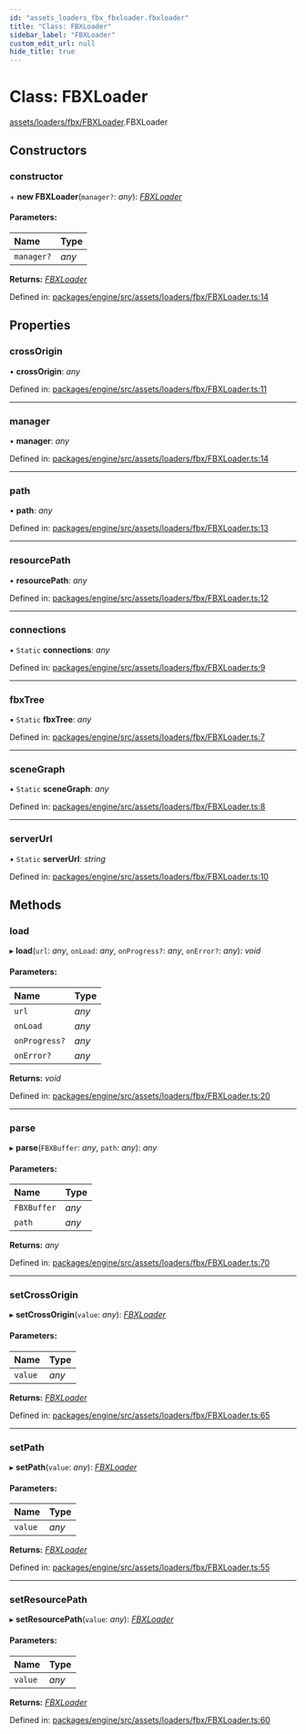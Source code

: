 ```yaml
---
id: "assets_loaders_fbx_fbxloader.fbxloader"
title: "Class: FBXLoader"
sidebar_label: "FBXLoader"
custom_edit_url: null
hide_title: true
---
```


# Class: FBXLoader

[assets/loaders/fbx/FBXLoader](../modules/assets_loaders_fbx_fbxloader.md).FBXLoader

## Constructors

### constructor

\+ **new FBXLoader**(`manager?`: *any*): [*FBXLoader*](assets_loaders_fbx_fbxloader.fbxloader.md)

#### Parameters:

Name | Type |
:------ | :------ |
`manager?` | *any* |

**Returns:** [*FBXLoader*](assets_loaders_fbx_fbxloader.fbxloader.md)

Defined in: [packages/engine/src/assets/loaders/fbx/FBXLoader.ts:14](https://github.com/xr3ngine/xr3ngine/blob/716a06460/packages/engine/src/assets/loaders/fbx/FBXLoader.ts#L14)

## Properties

### crossOrigin

• **crossOrigin**: *any*

Defined in: [packages/engine/src/assets/loaders/fbx/FBXLoader.ts:11](https://github.com/xr3ngine/xr3ngine/blob/716a06460/packages/engine/src/assets/loaders/fbx/FBXLoader.ts#L11)

___

### manager

• **manager**: *any*

Defined in: [packages/engine/src/assets/loaders/fbx/FBXLoader.ts:14](https://github.com/xr3ngine/xr3ngine/blob/716a06460/packages/engine/src/assets/loaders/fbx/FBXLoader.ts#L14)

___

### path

• **path**: *any*

Defined in: [packages/engine/src/assets/loaders/fbx/FBXLoader.ts:13](https://github.com/xr3ngine/xr3ngine/blob/716a06460/packages/engine/src/assets/loaders/fbx/FBXLoader.ts#L13)

___

### resourcePath

• **resourcePath**: *any*

Defined in: [packages/engine/src/assets/loaders/fbx/FBXLoader.ts:12](https://github.com/xr3ngine/xr3ngine/blob/716a06460/packages/engine/src/assets/loaders/fbx/FBXLoader.ts#L12)

___

### connections

▪ `Static` **connections**: *any*

Defined in: [packages/engine/src/assets/loaders/fbx/FBXLoader.ts:9](https://github.com/xr3ngine/xr3ngine/blob/716a06460/packages/engine/src/assets/loaders/fbx/FBXLoader.ts#L9)

___

### fbxTree

▪ `Static` **fbxTree**: *any*

Defined in: [packages/engine/src/assets/loaders/fbx/FBXLoader.ts:7](https://github.com/xr3ngine/xr3ngine/blob/716a06460/packages/engine/src/assets/loaders/fbx/FBXLoader.ts#L7)

___

### sceneGraph

▪ `Static` **sceneGraph**: *any*

Defined in: [packages/engine/src/assets/loaders/fbx/FBXLoader.ts:8](https://github.com/xr3ngine/xr3ngine/blob/716a06460/packages/engine/src/assets/loaders/fbx/FBXLoader.ts#L8)

___

### serverUrl

▪ `Static` **serverUrl**: *string*

Defined in: [packages/engine/src/assets/loaders/fbx/FBXLoader.ts:10](https://github.com/xr3ngine/xr3ngine/blob/716a06460/packages/engine/src/assets/loaders/fbx/FBXLoader.ts#L10)

## Methods

### load

▸ **load**(`url`: *any*, `onLoad`: *any*, `onProgress?`: *any*, `onError?`: *any*): *void*

#### Parameters:

Name | Type |
:------ | :------ |
`url` | *any* |
`onLoad` | *any* |
`onProgress?` | *any* |
`onError?` | *any* |

**Returns:** *void*

Defined in: [packages/engine/src/assets/loaders/fbx/FBXLoader.ts:20](https://github.com/xr3ngine/xr3ngine/blob/716a06460/packages/engine/src/assets/loaders/fbx/FBXLoader.ts#L20)

___

### parse

▸ **parse**(`FBXBuffer`: *any*, `path`: *any*): *any*

#### Parameters:

Name | Type |
:------ | :------ |
`FBXBuffer` | *any* |
`path` | *any* |

**Returns:** *any*

Defined in: [packages/engine/src/assets/loaders/fbx/FBXLoader.ts:70](https://github.com/xr3ngine/xr3ngine/blob/716a06460/packages/engine/src/assets/loaders/fbx/FBXLoader.ts#L70)

___

### setCrossOrigin

▸ **setCrossOrigin**(`value`: *any*): [*FBXLoader*](assets_loaders_fbx_fbxloader.fbxloader.md)

#### Parameters:

Name | Type |
:------ | :------ |
`value` | *any* |

**Returns:** [*FBXLoader*](assets_loaders_fbx_fbxloader.fbxloader.md)

Defined in: [packages/engine/src/assets/loaders/fbx/FBXLoader.ts:65](https://github.com/xr3ngine/xr3ngine/blob/716a06460/packages/engine/src/assets/loaders/fbx/FBXLoader.ts#L65)

___

### setPath

▸ **setPath**(`value`: *any*): [*FBXLoader*](assets_loaders_fbx_fbxloader.fbxloader.md)

#### Parameters:

Name | Type |
:------ | :------ |
`value` | *any* |

**Returns:** [*FBXLoader*](assets_loaders_fbx_fbxloader.fbxloader.md)

Defined in: [packages/engine/src/assets/loaders/fbx/FBXLoader.ts:55](https://github.com/xr3ngine/xr3ngine/blob/716a06460/packages/engine/src/assets/loaders/fbx/FBXLoader.ts#L55)

___

### setResourcePath

▸ **setResourcePath**(`value`: *any*): [*FBXLoader*](assets_loaders_fbx_fbxloader.fbxloader.md)

#### Parameters:

Name | Type |
:------ | :------ |
`value` | *any* |

**Returns:** [*FBXLoader*](assets_loaders_fbx_fbxloader.fbxloader.md)

Defined in: [packages/engine/src/assets/loaders/fbx/FBXLoader.ts:60](https://github.com/xr3ngine/xr3ngine/blob/716a06460/packages/engine/src/assets/loaders/fbx/FBXLoader.ts#L60)

